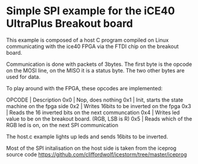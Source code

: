 # Simple SPI example for the iCE40 UltraPlus Breakout board

This example is composed of a host C program compiled on Linux communicating with the ice40 FPGA via the FTDI chip on the breakout board.

Communication is done with packets of 3bytes.
The first byte is the opcode on the MOSI line, on the MISO it is a status byte.
The two other bytes are used for data.

To play around with the FPGA, these opcodes are implemented:

OPCODE  | Description
0x0     | Nop, does nothing
0x1     | Init, starts the state machine on the fpga side
0x2     | Writes 16bits to be inverted on the fpga
0x3     | Reads the 16 inverted bits on the next communcation
0x4     | Writes led value to be on the breakout board. (RGB, LSB is R)
0x5     | Reads which of the RGB led is on, on the next SPI communication

The host.c example lights up leds and sends 16bits to be inverted.

Most of the SPI initalisation on the host side is taken from the iceprog source code
https://github.com/cliffordwolf/icestorm/tree/master/iceprog
